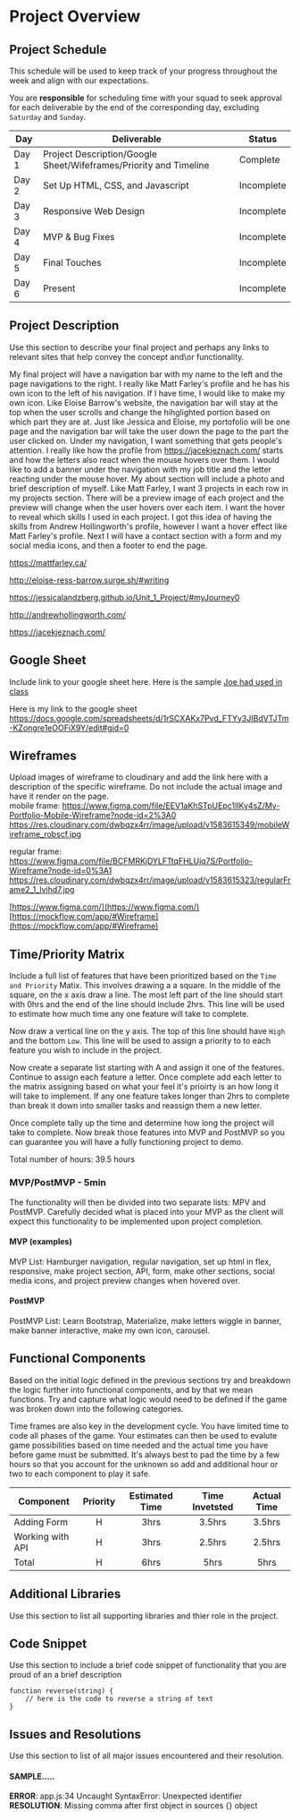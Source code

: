 # Project Overview

## Project Schedule

This schedule will be used to keep track of your progress throughout the week and align with our expectations.  

You are **responsible** for scheduling time with your squad to seek approval for each deliverable by the end of the corresponding day, excluding `Saturday` and `Sunday`.

|  Day | Deliverable | Status
|---|---| ---|
|Day 1| Project Description/Google Sheet/Wifeframes/Priority and Timeline | Complete
|Day 2| Set Up HTML, CSS, and Javascript | Incomplete
|Day 3| Responsive Web Design | Incomplete
|Day 4| MVP & Bug Fixes | Incomplete
|Day 5| Final Touches | Incomplete
|Day 6| Present | Incomplete


## Project Description

Use this section to describe your final project and perhaps any links to relevant sites that help convey the concept and\or functionality.

My final project will have a navigation bar with my name to the left and the page navigations to the right. I really like Matt Farley's profile and he has his own icon to the left of his navigation. If I have time, I would like to make my own icon. Like Eloise Barrow's website, the navigation bar will stay at the top when the user scrolls and change the hihglighted portion based on which part they are at. Just like Jessica and Eloise, my portofolio will be one page and the navigation bar will take the user down the page to the part the user clicked on. Under my navigation, I want something that gets people's attention. I really like how the profile from https://jacekjeznach.com/ starts and how the letters also react when the mouse hovers over them. I would like to add a banner under the navigation with my job title and the letter reacting under the mouse hover. My about section will include a photo and brief description of myself. Like Matt Farley, I want 3 projects in each row in my projects section. There will be a preview image of each project and the preview will change when the user hovers over each item. I want the hover to reveal which skills I used in each project. I got this idea of having the skills from Andrew Hollingworth's profile, however I want a hover effect like Matt Farley's profile. Next I will have a contact section with a form and my social media icons, and then a footer to end the page.

https://mattfarley.ca/

http://eloise-ress-barrow.surge.sh/#writing

https://jessicalandzberg.github.io/Unit_1_Project/#myJourney0

http://andrewhollingworth.com/

https://jacekjeznach.com/

## Google Sheet

Include link to your google sheet here.  Here is the sample [Joe had used in class](https://docs.google.com/spreadsheets/d/15PmioBi2dQEkewpqI7MDkDpvcVF0Trw8vmarAQbwoHk/edit#gid=0) 

Here is my link to the google sheet
https://docs.google.com/spreadsheets/d/1rSCXAKx7Pvd_FTYy3JIBdVTJTm-KZongre1eOOFiX9Y/edit#gid=0

## Wireframes

Upload images of wireframe to cloudinary and add the link here with a description of the specific wireframe. Do not include the actual image and have it render on the page.  
mobile frame:
https://www.figma.com/file/EEV1aKhSTpUEpc1IlKy4sZ/My-Portfolio-Mobile-Wireframe?node-id=2%3A0
https://res.cloudinary.com/dwbqzx4rr/image/upload/v1583615349/mobileWireframe_robscf.jpg

regular frame:
https://www.figma.com/file/BCFMRKjDYLFTtqFHLUjq7S/Portfolio-Wireframe?node-id=0%3A1
https://res.cloudinary.com/dwbqzx4rr/image/upload/v1583615323/regularFrame2_1_lvihd7.jpg

[https://www.figma.com/](https://www.figma.com/)
[https://mockflow.com/app/#Wireframe](https://mockflow.com/app/#Wireframe)

## Time/Priority Matrix 

Include a full list of features that have been prioritized based on the `Time and Priority` Matix.  This involves drawing a a square.  In the middle of the square, on the x axis draw a line.  The most left part of the line should start with 0hrs and the end of the line should include 2hrs.  This line will be used to estimate how much time any one feature will take to complete. 

Now draw a vertical line on the y axis.  The top of this line should have `High` and the bottom `Low`.  This line will be used to assign a priority to to each feature you wish to include in the project.  

Now create a separate list starting with A and assign it one of the features.  Continue to assign each feature a letter.  Once complete add each letter to the matrix assigning based on what your feel it's prioirty is an how long it will take to implement. If any one feature takes longer than 2hrs to complete than break it down into smaller tasks and reassign them a new letter. 

Once complete tally up the time and determine how long the project will take to complete. Now break those features into MVP and PostMVP so you can guarantee you will have a fully functioning project to demo. 

Total number of hours: 39.5 hours

### MVP/PostMVP - 5min

The functionality will then be divided into two separate lists: MPV and PostMVP.  Carefully decided what is placed into your MVP as the client will expect this functionality to be implemented upon project completion.  

#### MVP (examples)

MVP List: Hamburger navigation, regular navigation, set up html in flex, responsive, make project section, API, form, make other sections, social media icons, and project preview changes when hovered over.


#### PostMVP 
PostMVP List: Learn Bootstrap, Materialize, make letters wiggle in banner, make banner interactive, make my own icon, carousel. 


## Functional Components

Based on the initial logic defined in the previous sections try and breakdown the logic further into functional components, and by that we mean functions.  Try and capture what logic would need to be defined if the game was broken down into the following categories.

Time frames are also key in the development cycle.  You have limited time to code all phases of the game.  Your estimates can then be used to evalute game possibilities based on time needed and the actual time you have before game must be submitted. It's always best to pad the time by a few hours so that you account for the unknown so add and additional hour or two to each component to play it safe.

| Component | Priority | Estimated Time | Time Invetsted | Actual Time |
| --- | :---: |  :---: | :---: | :---: |
| Adding Form | H | 3hrs| 3.5hrs | 3.5hrs |
| Working with API | H | 3hrs| 2.5hrs | 2.5hrs |
| Total | H | 6hrs| 5hrs | 5hrs |

## Additional Libraries
 Use this section to list all supporting libraries and thier role in the project. 

## Code Snippet

Use this section to include a brief code snippet of functionality that you are proud of an a brief description  

```
function reverse(string) {
	// here is the code to reverse a string of text
}
```

## Issues and Resolutions
 Use this section to list of all major issues encountered and their resolution.

#### SAMPLE.....
**ERROR**: app.js:34 Uncaught SyntaxError: Unexpected identifier                                
**RESOLUTION**: Missing comma after first object in sources {} object
